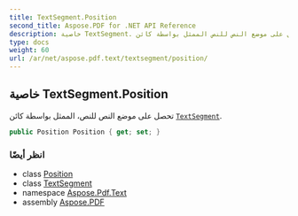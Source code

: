 ```yaml
---
title: TextSegment.Position
second_title: Aspose.PDF for .NET API Reference
description: خاصية TextSegment. تحصل على موضع النص للنص الممثل بواسطة كائن TextSegment
type: docs
weight: 60
url: /ar/net/aspose.pdf.text/textsegment/position/
---
```

## خاصية TextSegment.Position

تحصل على موضع النص للنص، الممثل بواسطة كائن [`TextSegment`](../).

```csharp
public Position Position { get; set; }
```

### انظر أيضًا

* class [Position](../../position/)
* class [TextSegment](../)
* namespace [Aspose.Pdf.Text](../../../aspose.pdf.text/)
* assembly [Aspose.PDF](../../../)